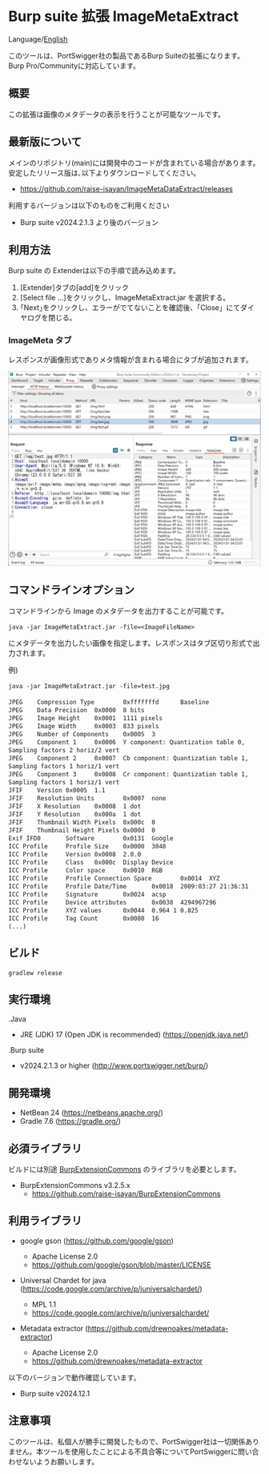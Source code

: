 Burp suite 拡張 ImageMetaExtract
=============

Language/[English](Readme.md)

このツールは、PortSwigger社の製品であるBurp Suiteの拡張になります。
Burp Pro/Communityに対応しています。

## 概要

この拡張は画像のメタデータの表示を行うことが可能なツールです。

## 最新版について

メインのリポジトリ(main)には開発中のコードが含まれている場合があります。
安定したリリース版は､以下よりダウンロードしてください。

* https://github.com/raise-isayan/ImageMetaDataExtract/releases

利用するバージョンは以下のものをご利用ください

* Burp suite v2024.2.1.3 より後のバージョン

## 利用方法

Burp suite の Extenderは以下の手順で読み込めます。

1. [Extender]タブの[add]をクリック
2. [Select file ...]をクリックし、ImageMetaExtract.jar を選択する。
3. ｢Next｣をクリックし、エラーがでてないことを確認後、「Close」にてダイヤログを閉じる。

### ImageMeta タブ

レスポンスが画像形式でありメタ情報が含まれる場合にタブが追加されます。

![MetaData Tab](/image/MetaDataTab.png)

## コマンドラインオプション

コマンドラインから Image のメタデータを出力することが可能です。

```
java -jar ImageMetaExtract.jar -file=<ImageFileName>
```

<ImageFileName> にメタデータを出力したい画像を指定します。レスポンスはタブ区切り形式で出力されます。

例)
```
java -jar ImageMetaExtract.jar -file=test.jpg

JPEG    Compression Type        0xfffffffd      Baseline
JPEG    Data Precision  0x0000  8 bits
JPEG    Image Height    0x0001  1111 pixels
JPEG    Image Width     0x0003  833 pixels
JPEG    Number of Components    0x0005  3
JPEG    Component 1     0x0006  Y component: Quantization table 0, Sampling factors 2 horiz/2 vert
JPEG    Component 2     0x0007  Cb component: Quantization table 1, Sampling factors 1 horiz/1 vert
JPEG    Component 3     0x0008  Cr component: Quantization table 1, Sampling factors 1 horiz/1 vert
JFIF    Version 0x0005  1.1
JFIF    Resolution Units        0x0007  none
JFIF    X Resolution    0x0008  1 dot
JFIF    Y Resolution    0x000a  1 dot
JFIF    Thumbnail Width Pixels  0x000c  0
JFIF    Thumbnail Height Pixels 0x000d  0
Exif IFD0       Software        0x0131  Google
ICC Profile     Profile Size    0x0000  3048
ICC Profile     Version 0x0008  2.0.0
ICC Profile     Class   0x000c  Display Device
ICC Profile     Color space     0x0010  RGB
ICC Profile     Profile Connection Space        0x0014  XYZ
ICC Profile     Profile Date/Time       0x0018  2009:03:27 21:36:31
ICC Profile     Signature       0x0024  acsp
ICC Profile     Device attributes       0x0038  4294967296
ICC Profile     XYZ values      0x0044  0.964 1 0.825
ICC Profile     Tag Count       0x0080  16
(...)
```

## ビルド

```
gradlew release
```

## 実行環境

.Java
* JRE (JDK) 17 (Open JDK is recommended) (https://openjdk.java.net/)

.Burp suite
* v2024.2.1.3 or higher (http://www.portswigger.net/burp/)

## 開発環境
* NetBean 24 (https://netbeans.apache.org/)
* Gradle 7.6 (https://gradle.org/)

## 必須ライブラリ
ビルドには別途 [BurpExtensionCommons](https://github.com/raise-isayan/BurpExtensionCommons) のライブラリを必要とします。
* BurpExtensionCommons v3.2.5.x
  * https://github.com/raise-isayan/BurpExtensionCommons

## 利用ライブラリ

* google gson (https://github.com/google/gson)
  * Apache License 2.0
  * https://github.com/google/gson/blob/master/LICENSE

* Universal Chardet for java (https://code.google.com/archive/p/juniversalchardet/)
  * MPL 1.1
  * https://code.google.com/archive/p/juniversalchardet/

* Metadata extractor (https://github.com/drewnoakes/metadata-extractor)
  * Apache License 2.0
  * https://github.com/drewnoakes/metadata-extractor

以下のバージョンで動作確認しています。
* Burp suite v2024.12.1

## 注意事項
このツールは、私個人が勝手に開発したもので、PortSwigger社は一切関係ありません。本ツールを使用したことによる不具合等についてPortSwiggerに問い合わせないようお願いします。
